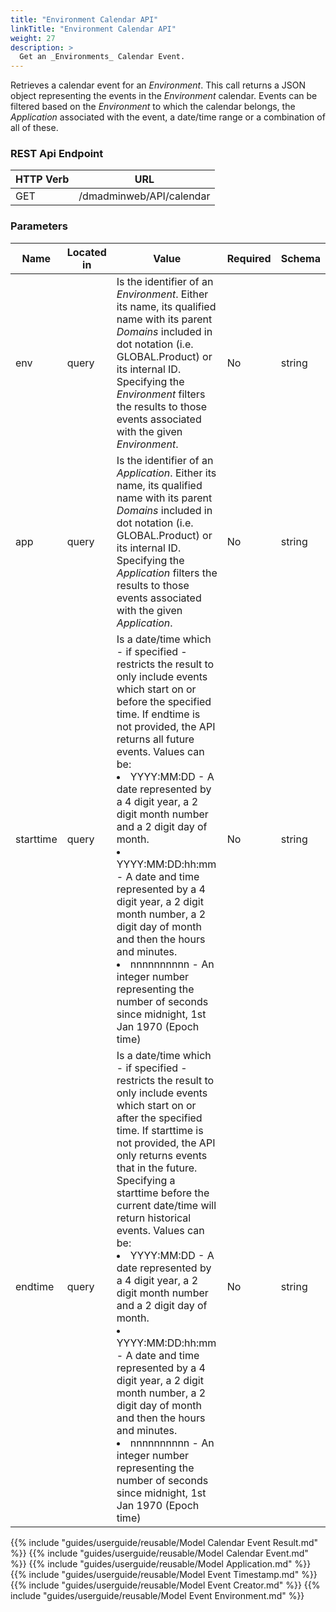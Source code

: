```yaml
---
title: "Environment Calendar API"
linkTitle: "Environment Calendar API"
weight: 27
description: >
  Get an _Environments_ Calendar Event.
---
```


Retrieves a calendar event for an _Environment_. This call returns a JSON object representing the events in the _Environment_ calendar. Events can be filtered based on the _Environment_ to which the calendar belongs, the _Application_ associated with the event, a date/time range or a combination of all of these.

### REST Api Endpoint

| HTTP Verb | URL |
| ---- | ----------- |
| GET | /dmadminweb/API/calendar |

### Parameters

| Name | Located in | Value | Required | Schema |
| ---- | ---------- | ----------- | -------- | ---- |
| env | query | Is the identifier of an _Environment_. Either its name, its qualified name with its parent _Domains_ included in dot notation (i.e. GLOBAL.Product) or its internal ID. Specifying the _Environment_ filters the results to those events associated with the given _Environment_. | No | string |
| app | query | Is the identifier of an _Application_. Either its name, its qualified name with its parent _Domains_ included in dot notation (i.e. GLOBAL.Product) or its internal ID. Specifying the _Application_ filters the results to those events associated with the given _Application_. | No | string |
| starttime | query | Is a date/time which - if specified - restricts the result to only include events which start on or before the specified time. If endtime is not provided, the API returns all future events. Values can be: <li>  YYYY:MM:DD - A date represented by a 4 digit year, a 2 digit month number and a 2 digit day of month.</li>  <li>YYYY:MM:DD:hh:mm - A date and time represented by a 4 digit year, a 2 digit month number, a 2 digit day of month and then the hours and minutes. </li> <li> nnnnnnnnnn - An integer number representing the number of seconds since midnight, 1st Jan 1970 (Epoch time) </li> | No | string |
| endtime | query | Is a date/time which - if specified - restricts the result to only include events which start on or after the specified time. If starttime is not provided, the API only returns events that in the future. Specifying a starttime before the current date/time will return historical events. Values can be: <li> YYYY:MM:DD - A date represented by a 4 digit year, a 2 digit month number and a 2 digit day of month.</li> <li> YYYY:MM:DD:hh:mm -  A date and time represented by a 4 digit year, a 2 digit month number, a 2 digit day of month and then the hours and minutes. <li> nnnnnnnnnn - An integer number representing the number of seconds since midnight, 1st Jan 1970 (Epoch time) </li>| No | string |

{{% include "guides/userguide/reusable/Model Calendar Event Result.md" %}}
{{% include "guides/userguide/reusable/Model Calendar Event.md" %}}
{{% include "guides/userguide/reusable/Model Application.md" %}}
{{% include "guides/userguide/reusable/Model Event Timestamp.md" %}}
{{% include "guides/userguide/reusable/Model Event Creator.md" %}}
{{% include "guides/userguide/reusable/Model Event Environment.md" %}}
